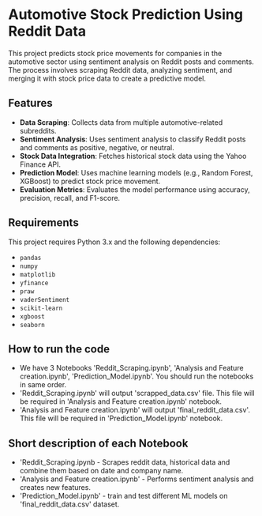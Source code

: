 # Automotive Stock Prediction Using Reddit Data

This project predicts stock price movements for companies in the automotive sector using sentiment analysis on Reddit posts and comments. The process involves scraping Reddit data, analyzing sentiment, and merging it with stock price data to create a predictive model.
## Features

- **Data Scraping**: Collects data from multiple automotive-related subreddits.
- **Sentiment Analysis**: Uses sentiment analysis to classify Reddit posts and comments as positive, negative, or neutral.
- **Stock Data Integration**: Fetches historical stock data using the Yahoo Finance API.
- **Prediction Model**: Uses machine learning models (e.g., Random Forest, XGBoost) to predict stock price movement.
- **Evaluation Metrics**: Evaluates the model performance using accuracy, precision, recall, and F1-score.

## Requirements

This project requires Python 3.x and the following dependencies:

- `pandas`
- `numpy`
- `matplotlib`
- `yfinance`
- `praw`
- `vaderSentiment`
- `scikit-learn`
- `xgboost`
- `seaborn`

## How to run the code
- We have 3 Notebooks 'Reddit_Scraping.ipynb', 'Analysis and Feature creation.ipynb', 'Prediction_Model.ipynb'. You should run the notebooks in same order.
- 'Reddit_Scraping.ipynb' will output 'scrapped_data.csv' file. This file will be required in 'Analysis and Feature creation.ipynb' notebook.
- 'Analysis and Feature creation.ipynb' will output 'final_reddit_data.csv'. This file will be required in 'Prediction_Model.ipynb' notebook.

## Short description of each Notebook
- 'Reddit_Scraping.ipynb - Scrapes reddit data, historical data and combine them based on date and company name.
- 'Analysis and Feature creation.ipynb' - Performs sentiment analysis and creates new features.
- 'Prediction_Model.ipynb' - train and test different ML models on 'final_reddit_data.csv' dataset.

